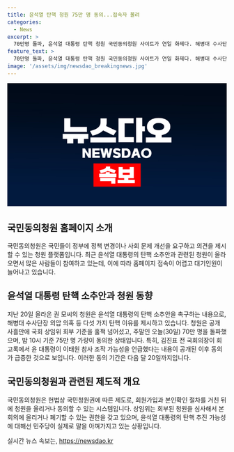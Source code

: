 ```yaml
---
title: 윤석열 탄핵 청원 75만 명 동의...접속자 몰려
categories:
  - News
excerpt: >
  70만명 돌파, 윤석열 대통령 탄핵 청원 국민동의청원 사이트가 연일 화제다. 해병대 수사단장 외압 의혹 등 5가지 이유를 들어 윤 대통령에 대한 탄핵을 요구하는 권 모씨의 청원이 3일 만에 75만명이 동의, 주목받고 있다. 이태원 참사 조작 관련 회고록 공개 후 동의가 급증하고, 다음달 20일까지 동의 기간이다. 상임위는 회부된 청원 심사해 본회의에 올릴 수 있으며, 실제 탄핵 추진 가능성에 대해선 민주당이 언급을 피하고 있다.
feature_text: >
  70만명 돌파, 윤석열 대통령 탄핵 청원 국민동의청원 사이트가 연일 화제다. 해병대 수사단장 외압 의혹 등 5가지 이유를 들어 윤 대통령에 대한 탄핵을 요구하는 권 모씨의 청원이 3일 만에 75만명이 동의, 주목받고 있다. 이태원 참사 조작 관련 회고록 공개 후 동의가 급증하고, 다음달 20일까지 동의 기간이다. 상임위는 회부된 청원 심사해 본회의에 올릴 수 있으며, 실제 탄핵 추진 가능성에 대해선 민주당이 언급을 피하고 있다.
image: '/assets/img/newsdao_breakingnews.jpg'
---
```


<p><img src="/assets/img/newsdao_breakingnews.jpg" alt="implanttips 속보" /></p>

<h2 data-ke-size="size26">국민동의청원 홈페이지 소개</h2>

<p data-ke-size="size16">국민동의청원은 국민들이 정부에 정책 변경이나 사회 문제 개선을 요구하고 의견을 제시할 수 있는 청원 플랫폼입니다. 최근 윤석열 대통령의 탄핵 소추안과 관련된 청원이 올라오면서 많은 사람들이 참여하고 있는데, 이에 따라 홈페이지 접속이 어렵고 대기인원이 늘어나고 있습니다.</p>

<h2 data-ke-size="size26">윤석열 대통령 탄핵 소추안과 청원 동향</h2>

<p data-ke-size="size16">지난 20일 올라온 권 모씨의 청원은 윤석열 대통령의 탄핵 소추안을 촉구하는 내용으로, 해병대 수사단장 외압 의혹 등 다섯 가지 탄핵 이유를 제시하고 있습니다. 청원은 공개 사흘만에 국회 상임위 회부 기준을 훌쩍 넘어섰고, 주말인 오늘(30일) 70만 명을 돌파했으며, 밤 10시 기준 75만 명 가량이 동의한 상태입니다. 특히, 김진표 전 국회의장이 회고록에서 윤 대통령이 이태원 참사 조작 가능성을 언급했다는 내용이 공개된 이후 동의가 급증한 것으로 보입니다. 이러한 동의 기간은 다음 달 20일까지입니다.</p>

<h2 data-ke-size="size26">국민동의청원과 관련된 제도적 개요</h2>

<p data-ke-size="size16">국민동의청원은 헌법상 국민청원권에 따른 제도로, 회원가입과 본인확인 절차를 거친 뒤에 청원을 올리거나 동의할 수 있는 시스템입니다. 상임위는 회부된 청원을 심사해서 본회의에 올리거나 폐기할 수 있는 권한을 갖고 있으며, 윤석열 대통령의 탄핵 추진 가능성에 대해선 민주당이 실제로 말을 아껴가지고 있는 상황입니다.</p>
실시간 뉴스 속보는, <a href="https://newsdao.kr" rel="dofollow">https://newsdao.kr</a>


